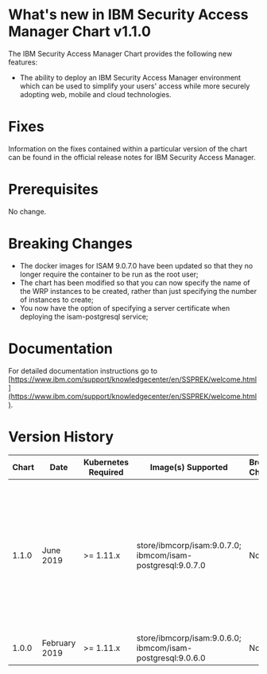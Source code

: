 # What's new in IBM Security Access Manager Chart v1.1.0

The IBM Security Access Manager Chart provides the following new features:

* The ability to deploy an IBM Security Access Manager environment which can be used to simplify your users' access while more securely adopting web, mobile and cloud technologies.

# Fixes
Information on the fixes contained within a particular version of the chart can be found in the official release notes for IBM Security Access Manager.

# Prerequisites
No change.

# Breaking Changes

* The docker images for ISAM 9.0.7.0 have been updated so that they no longer require the container to be run as the root user;
* The chart has been modified so that you can now specify the name of the WRP instances to be created, rather than just specifying the number of instances to create;
* You now have the option of specifying a server certificate when deploying the isam-postgresql service;


# Documentation
For detailed documentation instructions go to [https://www.ibm.com/support/knowledgecenter/en/SSPREK/welcome.html](https://www.ibm.com/support/knowledgecenter/en/SSPREK/welcome.html).


# Version History

| Chart | Date | Kubernetes Required | Image(s) Supported | Breaking Changes | Details
| ----- | ---- | ------------------- | ------------------ | ---------------- | -------
| 1.1.0 | June 2019 | >= 1.11.x | store/ibmcorp/isam:9.0.7.0; ibmcom/isam-postgresql:9.0.7.0 | None | The ISAM 9.0.7.0 docker image has been updated so that we no longer require the container to be run as root.
| 1.0.0 | February 2019 | >= 1.11.x | store/ibmcorp/isam:9.0.6.0; ibmcom/isam-postgresql:9.0.6.0 | None | Initial Chart

